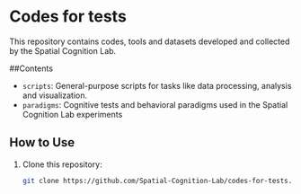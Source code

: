 # Codes for tests
This repository contains codes, tools and datasets developed and collected by the Spatial Cognition Lab.

##Contents
- `scripts`: General-purpose scripts for tasks like data processing, analysis and visualization.
- `paradigms`: Cognitive tests and behavioral paradigms used in the Spatial Cognition Lab experiments

## How to Use
1. Clone this repository:
   ```bash
   git clone https://github.com/Spatial-Cognition-Lab/codes-for-tests.git
